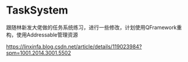 # TaskSystem
跟随林新发大佬做的任务系统练习，进行一些修改，计划使用QFramework重构，使用Addressable管理资源

https://linxinfa.blog.csdn.net/article/details/119023984?spm=1001.2014.3001.5502

